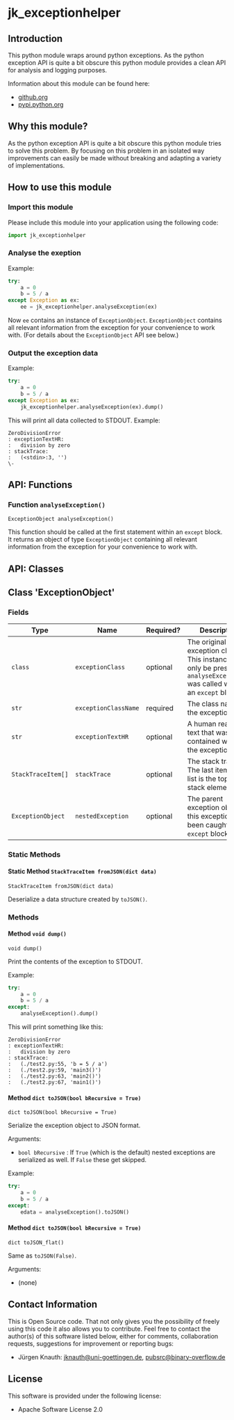 ﻿jk_exceptionhelper
==================

Introduction
------------

This python module wraps around python exceptions. As the python exception API is quite a bit obscure this python module provides a clean API for analysis and logging purposes.

Information about this module can be found here:

* [github.org](https://github.com/jkpubsrc/....)
* [pypi.python.org](https://pypi.python.org/pypi/jk_exceptionhelper)

Why this module?
----------------

As the python exception API is quite a bit obscure this python module tries to solve this problem. By focusing on this problem in an isolated way improvements can easily be made without breaking and adapting a variety of implementations.

How to use this module
----------------------

### Import this module

Please include this module into your application using the following code:

```python
import jk_exceptionhelper
```

### Analyse the exeption

Example:

```python
try:
	a = 0
	b = 5 / a
except Exception as ex:
	ee = jk_exceptionhelper.analyseException(ex)
```

Now `ee` contains an instance of `ExceptionObject`. `ExceptionObject` contains all relevant information from the exception for your convenience to work with. (For details about the `ExceptionObject` API see below.)

### Output the exception data

Example:

```python
try:
	a = 0
	b = 5 / a
except Exception as ex:
	jk_exceptionhelper.analyseException(ex).dump()
```

This will print all data collected to STDOUT. Example:

```
ZeroDivisionError
: exceptionTextHR:
:	division by zero
: stackTrace:
:	(<stdin>:3, '')
\-
```

API: Functions
--------------

### Function `analyseException()`

`ExceptionObject analyseException()`

This function should be called at the first statement within an `except` block. It returns an object of type `ExceptionObject` containing all relevant information from the exception for your convenience to work with.

API: Classes
------------

## Class 'ExceptionObject'

### Fields

| Type	| Name	| Required?	| Description	|
| ----- | ----- | --------- | ------------- |
| `class`				| `exceptionClass`		| optional	| The original exception class. This instance will only be present if `analyseException()` was called within an `except` block.	|
| `str`					| `exceptionClassName`	| required	| The class name of the exception.														|
| `str`					| `exceptionTextHR`		| optional	| A human readable text that was contained within the exception.						|
| `StackTraceItem[]`	| `stackTrace`			| optional	| The stack trace. The last item of the list is the topmost stack element.				|
| `ExceptionObject`		| `nestedException`		| optional	| The parent exception object if this exception has been caught in an `except` block.	|

### Static Methods

#### Static Method `StackTraceItem fromJSON(dict data)`

`StackTraceItem fromJSON(dict data)`

Deserialize a data structure created by `toJSON()`.

### Methods

#### Method `void dump()`

`void dump()`

Print the contents of the exception to STDOUT.

Example:

```python
try:
	a = 0
	b = 5 / a
except:
	analyseException().dump()
```

This will print something like this:

```
ZeroDivisionError
: exceptionTextHR:
:	division by zero
: stackTrace:
:	(./test2.py:55, 'b = 5 / a')
:	(./test2.py:59, 'main3()')
:	(./test2.py:63, 'main2()')
:	(./test2.py:67, 'main1()')
```

#### Method `dict toJSON(bool bRecursive = True)`

`dict toJSON(bool bRecursive = True)`

Serialize the exception object to JSON format.

Arguments:

* `bool bRecursive` : If `True` (which is the default) nested exceptions are serialized as well. If `False` these get skipped.

Example:

```python
try:
	a = 0
	b = 5 / a
except:
	edata = analyseException().toJSON()
```

#### Method `dict toJSON(bool bRecursive = True)`

`dict toJSON_flat()`

Same as `toJSON(False)`.

Arguments:

* (none)

Contact Information
-------------------

This is Open Source code. That not only gives you the possibility of freely using this code it also
allows you to contribute. Feel free to contact the author(s) of this software listed below, either
for comments, collaboration requests, suggestions for improvement or reporting bugs:

* Jürgen Knauth: jknauth@uni-goettingen.de, pubsrc@binary-overflow.de

License
-------

This software is provided under the following license:

* Apache Software License 2.0



